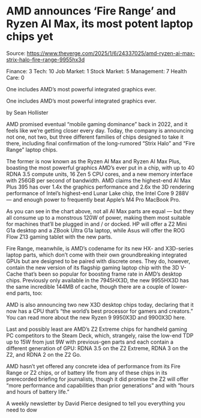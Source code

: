 # AMD announces ‘Fire Range’ and Ryzen AI Max, its most potent laptop chips yet

Source: https://www.theverge.com/2025/1/6/24337025/amd-ryzen-ai-max-strix-halo-fire-range-9955hx3d

Finance: 3
Tech: 10
Job Market: 1
Stock Market: 5
Management: 7
Health Care: 0

One includes AMD’s most powerful integrated graphics ever.

One includes AMD’s most powerful integrated graphics ever.

by  Sean Hollister

AMD promised eventual “mobile gaming dominance” back in 2022, and it feels like we’re getting closer every day. Today, the company is announcing not one, not two, but three different families of chips designed to take it there, including final confirmation of the long-rumored “Strix Halo” and “Fire Range” laptop chips.

The former is now known as the Ryzen AI Max and Ryzen AI Max Plus, boasting the most powerful graphics AMD’s ever put in a chip, with up to 40 RDNA 3.5 compute units, 16 Zen 5 CPU cores, and a new memory interface with 256GB per second of bandwidth. AMD claims the highest-end AI Max Plus 395 has over 1.4x the graphics performance and 2.6x the 3D rendering performance of Intel’s highest-end Lunar Lake chip, the Intel Core 9 288V — and enough power to frequently beat Apple’s M4 Pro MacBook Pro.

As you can see in the chart above, not all AI Max parts are equal — but they all consume up to a monstrous 120W of power, making them most suitable for machines that’ll be plugged in and / or docked. HP will offer a Z2 Mini G1a desktop and a ZBook Ultra G1a laptop, while Asus will offer the ROG Flow Z13 gaming tablet with the new parts.

Fire Range, meanwhile, is AMD’s codename for its new HX- and X3D-series laptop parts, which don’t come with their own groundbreaking integrated GPUs but are designed to be paired with discrete ones. They do, however, contain the new version of its flagship gaming laptop chip with the 3D V-Cache that’s been so popular for boosting frame rate in AMD’s desktop chips. Previously only available in the 7945HX3D, the new 9955HX3D has the same incredible 144MB of cache, though there are a couple of lower-end parts, too:

AMD is also announcing two new X3D desktop chips today, declaring that it now has a CPU that’s “the world’s best processor for gamers and creators.” You can read more about the new Ryzen 9 9950X3D and 9900X3D here.

Last and possibly least are AMD’s Z2 Extreme chips for handheld gaming PC competitors to the Steam Deck, which, strangely, raise the low-end TDP up to 15W from just 9W with previous-gen parts and each contain a different generation of GPU: RDNA 3.5 on the Z2 Extreme, RDNA 3 on the Z2, and RDNA 2 on the Z2 Go.

AMD hasn’t yet offered any concrete idea of performance from its Fire Range or Z2 chips, or of battery life from any of these chips in its prerecorded briefing for journalists, though it did promise the Z2 will offer “more performance and capabilities than prior generations” and with “hours and hours of battery life.”

A weekly newsletter by David Pierce designed to tell you everything you need to dow